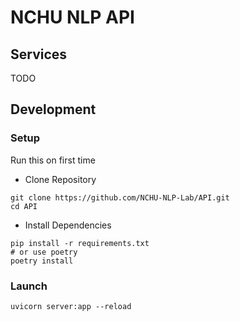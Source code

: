 # NCHU NLP API

## Services

TODO

## Development

### Setup

Run this on first time

- Clone Repository

```shell
git clone https://github.com/NCHU-NLP-Lab/API.git
cd API
```

- Install Dependencies

```shell
pip install -r requirements.txt
# or use poetry
poetry install
```

### Launch

```shell
uvicorn server:app --reload
```
